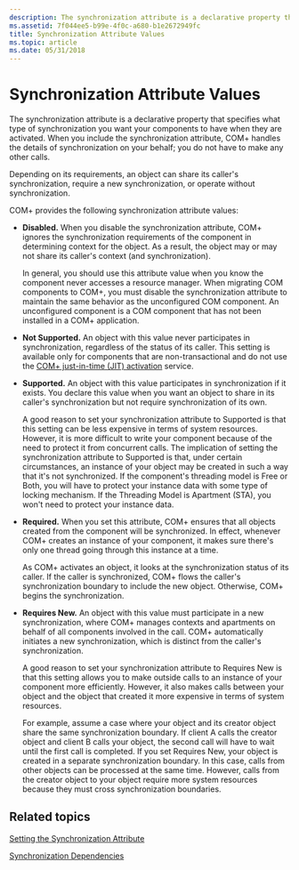 ```yaml
---
description: The synchronization attribute is a declarative property that specifies what type of synchronization you want your components to have when they are activated.
ms.assetid: 7f044ee5-b99e-4f0c-a680-b1e2672949fc
title: Synchronization Attribute Values
ms.topic: article
ms.date: 05/31/2018
---
```


# Synchronization Attribute Values

The synchronization attribute is a declarative property that specifies what type of synchronization you want your components to have when they are activated. When you include the synchronization attribute, COM+ handles the details of synchronization on your behalf; you do not have to make any other calls.

Depending on its requirements, an object can share its caller's synchronization, require a new synchronization, or operate without synchronization.

COM+ provides the following synchronization attribute values:

-   **Disabled.** When you disable the synchronization attribute, COM+ ignores the synchronization requirements of the component in determining context for the object. As a result, the object may or may not share its caller's context (and synchronization).

    In general, you should use this attribute value when you know the component never accesses a resource manager. When migrating COM components to COM+, you must disable the synchronization attribute to maintain the same behavior as the unconfigured COM component. An unconfigured component is a COM component that has not been installed in a COM+ application.

-   **Not Supported.** An object with this value never participates in synchronization, regardless of the status of its caller. This setting is available only for components that are non-transactional and do not use the [COM+ just-in-time (JIT) activation](com--just-in-time-activation.md) service.

-   **Supported.** An object with this value participates in synchronization if it exists. You declare this value when you want an object to share in its caller's synchronization but not require synchronization of its own.

    A good reason to set your synchronization attribute to Supported is that this setting can be less expensive in terms of system resources. However, it is more difficult to write your component because of the need to protect it from concurrent calls. The implication of setting the synchronization attribute to Supported is that, under certain circumstances, an instance of your object may be created in such a way that it's not synchronized. If the component's threading model is Free or Both, you will have to protect your instance data with some type of locking mechanism. If the Threading Model is Apartment (STA), you won't need to protect your instance data.

-   **Required.** When you set this attribute, COM+ ensures that all objects created from the component will be synchronized. In effect, whenever COM+ creates an instance of your component, it makes sure there's only one thread going through this instance at a time.

    As COM+ activates an object, it looks at the synchronization status of its caller. If the caller is synchronized, COM+ flows the caller's synchronization boundary to include the new object. Otherwise, COM+ begins the synchronization.

-   **Requires New.** An object with this value must participate in a new synchronization, where COM+ manages contexts and apartments on behalf of all components involved in the call. COM+ automatically initiates a new synchronization, which is distinct from the caller's synchronization.

    A good reason to set your synchronization attribute to Requires New is that this setting allows you to make outside calls to an instance of your component more efficiently. However, it also makes calls between your object and the object that created it more expensive in terms of system resources.

    For example, assume a case where your object and its creator object share the same synchronization boundary. If client A calls the creator object and client B calls your object, the second call will have to wait until the first call is completed. If you set Requires New, your object is created in a separate synchronization boundary. In this case, calls from other objects can be processed at the same time. However, calls from the creator object to your object require more system resources because they must cross synchronization boundaries.

## Related topics

<dl> <dt>

[Setting the Synchronization Attribute](setting-the-synchronization-attribute.md)
</dt> <dt>

[Synchronization Dependencies](synchronization-dependencies.md)
</dt> </dl>

 

 



